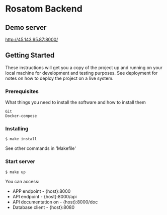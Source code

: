 # Rosatom Backend

## Demo server
http://45.143.95.87:8000/

## Getting Started

These instructions will get you a copy of the project up and running on your local machine for development and testing purposes. See deployment for notes on how to deploy the project on a live system.

### Prerequisites

What things you need to install the software and how to install them

```
Git
Docker-compose
```
### Installing
```
$ make install
```
See other commands in 'Makefile'

### Start server
```
$ make up
```
You can access:  

- APP endpoint - {host}:8000  
- API endpoint - {host}:8000/api  
- API documentation on - {host}:8000/doc  
- Database client - {host}:8080